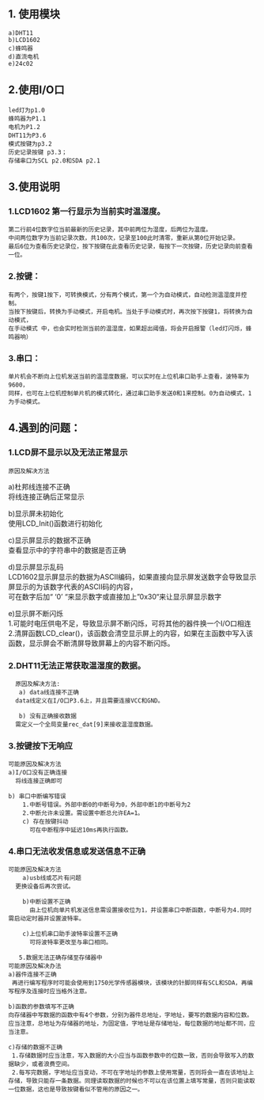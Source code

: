 ## 1. 使用模块 

	a)DHT11  
	b)LCD1602   
	c)蜂鸣器  
	d)直流电机  
	e)24c02  
## 2.使用I/O口  
  	led灯为p1.0  
  	蜂鸣器为P1.1  
  	电机为P1.2  
  	DHT11为P3.6  
  	模式按键为p3.2  
  	历史记录按键 p3.3；  
  	存储串口为SCL p2.0和SDA p2.1  

## 3.使用说明  
  ### 1.LCD1602 第一行显示为当前实时温湿度。  
  	第二行前4位数字位当前最新的历史记录，其中前两位为湿度，后两位为温度。   
  	中间两位数字为当前记录次数，共100次，记录至100此时清零，重新从第0位开始记录。  
  	最后6位为查看历史记录位，按下按键在此查看历史记录，每按下一次按键，历史记录向前查看一位。
  
  ### 2.按键：  
  	有两个，按键1按下，可转换模式，分有两个模式，第一个为自动模式，自动检测温湿度并控制。  
  	当按下按键后，转换为手动模式，开启电机。当处于手动模式时，再次按下按键1，将转换为自动模式，  
  	在手动模式 中，也会实时检测当前的温湿度，如果超出阈值，将会开启报警（led灯闪烁，蜂鸣器响）  

 ### 3.串口：  
  	单片机会不断向上位机发送当前的温湿度数据，可以实时在上位机串口助手上查看，波特率为9600，  
  	同样，也可在上位机控制单片机的模式转化，通过串口助手发送0和1来控制。0为自动模式，1为手动模式。	  
	

 ## 4.遇到的问题：  
  ### 1.LCD屏不显示以及无法正常显示  
    原因及解决方法  
   a)杜邦线连接不正确  
      将线连接正确后正常显示  
       
   b)显示屏未初始化  
      使用LCD_Init()函数进行初始化  
       
   c)显示屏显示的数据不正确   
      查看显示中的字符串中的数据是否正确  
       
   d)显示屏显示乱码  
       LCD1602显示屏显示的数据为ASCII编码，如果直接向显示屏发送数字会导致显示屏显示的为该数字代表的ASCII码的内容，   
     可在数字后加“ ‘0’ “来显示数字或直接加上”0x30“来让显示屏显示数字 
       
   e)显示屏不断闪烁  
      1.可能时电压供电不足，导致显示屏不断闪烁，可将其他的器件换一个I/O口相连  
      2.清屏函数LCD_clear()，该函数会清空显示屏上的内容，如果在主函数中写入该函数，显示屏会不断清屏导致屏幕上的内容不断闪烁。  

### 2.DHT11无法正常获取温湿度的数据。  
      原因及解决方法:  
       a) data线连接不正确  
	  data线定义在I/O口P3.6上，并且需要连接VCC和GND。  
	  
       b) 没有正确接收数据  
	  需定义一个全局变量rec_dat[9]来接收温湿度数据。  
	  
### 3.按键按下无响应  
	可能原因及解决方法  
	a)I/O口没有正确连接
	  将线连接正确即可  
	   
	b) 串口中断编写错误  
        1.中断号错误。外部中断0的中断号为0，外部中断1的中断号为2  
        2.中断允许未设置。需设置中断总允许EA=1。  
        c) 存在按键抖动
          可在中断程序中延迟10ms再执行函数。  
	   

### 4.串口无法收发信息或发送信息不正确
	可能原因及解决方法  
        a)usb线或芯片有问题  
	  更换设备后再次尝试。  
	    
        b)中断设置不正确  
          由上位机向单片机发送信息需设置接收位为1，并设置串口中断函数，中断号为4.同时需启动定时器并设置波特率。    
	  
        c)上位机串口助手波特率设置不正确  
          可将波特率更改至与串口相同。  

       5.数据无法正确存储至存储器中  
	可能原因及解决办法    
	a)器件连接不正确  
	 再进行编写程序时可能会使用到1750光学传感器模块，该模块的针脚同样有SCL和SDA，再编写程序及连接时应当格外注意。  
	   
	b)函数的参数填写不正确  
	向存储器中写数据的函数中有4个参数，分别为器件总地址，字地址，要写的数据内容和位数。应当注意，总地址为存储器的地址，为固定值，字地址是存储地址，每位数据的地址都不同，应当注意。
	  
	c)存储的数据不正确   
	 1.存储数据时应当注意，写入数据的大小应当与函数参数中的位数一致，否则会导致写入的数据缺少，或者浪费空间。  
	 2.每写完数据，字地址应当变动，不可在字地址的参数上使用常量，否则将会一直在该地址上存储，导致只能存一条数据。同理读取数据的时候也不可以在该位置上填写常量，否则只能读取一位数据，这也是导致按键看似不管用的原因之一。  

    
